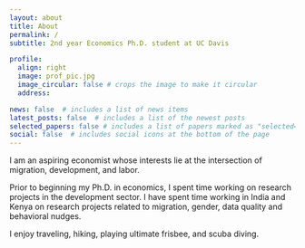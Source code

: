 ```yaml
---
layout: about
title: About
permalink: /
subtitle: 2nd year Economics Ph.D. student at UC Davis

profile:
  align: right
  image: prof_pic.jpg
  image_circular: false # crops the image to make it circular
  address: 

news: false  # includes a list of news items
latest_posts: false  # includes a list of the newest posts
selected_papers: false # includes a list of papers marked as "selected={true}"
social: false  # includes social icons at the bottom of the page
---
```


I am an aspiring economist whose interests lie at the intersection of migration, development, and labor.

Prior to beginning my Ph.D. in economics, I spent time working on research projects in the development sector. I have spent time working in India and Kenya on research projects related to migration, gender, data quality and behavioral nudges. 

I enjoy traveling, hiking, playing ultimate frisbee, and scuba diving.